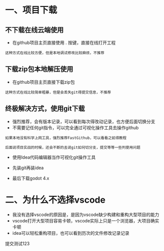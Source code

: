 # 一、项目下载

## 不下载在线云端使用

- 在github项目主页直接使用 . 按键，直接在线打开工程

```
这种方式在线比较方便，但是本地调试修改比较麻烦，不推荐
```

## 下载zip包本地解压使用

- 在github项目主页直接下载zip包

```
这种方式在线比较简单粗暴，但是会丢失git得提交信息，不推荐
```

## 终极解决方式，使用git下载

- 强烈推荐，会有版本记录，可以看到每次得改动记录，也方便后面切换分支
- 不需要记任何git指令，可以完全通过可视化操作工具去操作github

```
如果本地没有科学上网工具，强烈推荐FastGithub，可以看看之前得教程

后面说项目实战的时候，还会不断的去说git如何切分支，提交等等一些列使用问题
```

- 使用Idea代码编辑器当作可视化git操作工具

- 先装git再装idea

- 最后下载godot 4.x

# 二、为什么不选择vscode

- 我没有选择vscode的原因是，是因为vscode缺少构建和重构大型项目的能力
- vscode打开大型项目容易卡顿，vscode实际上只是一个浏览器，大项目确实卡顿
- idea可以轻松重构项目，也可以看到历次的文件修改记录记录

提交测试123